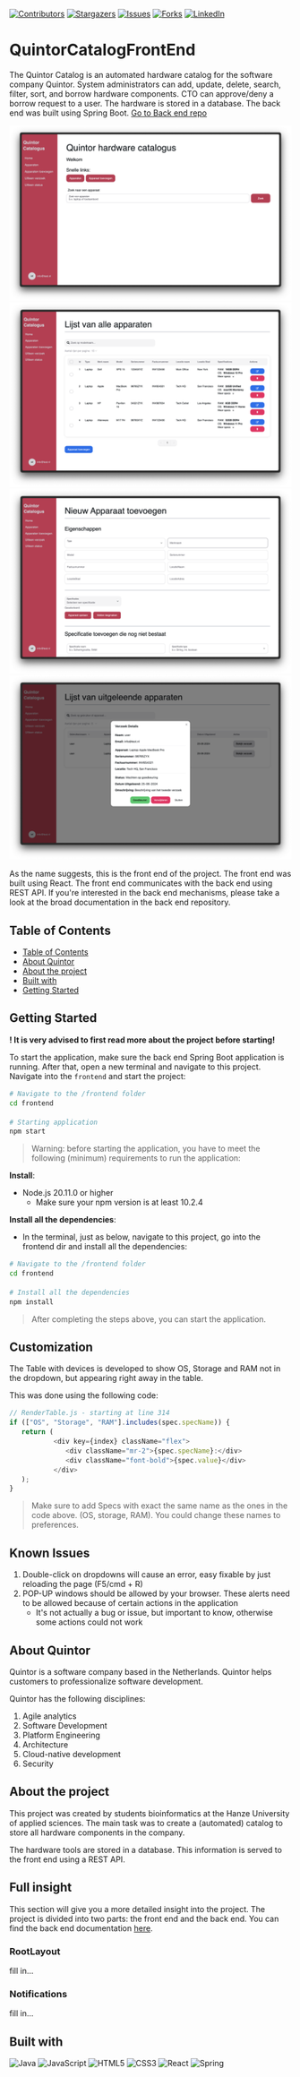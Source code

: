 [![Contributors][contributors-shield]][contributors-url]
[![Stargazers][stars-shield]][stars-url]
[![Issues][issues-shield]][issues-url]
[![Forks][forks-shield]][forks-url]
[![LinkedIn][linkedin-shield]][linkedin-url]

# QuintorCatalogFrontEnd

The Quintor Catalog is an automated hardware catalog for the software company Quintor. System administrators can add, update, delete, search, filter, sort, and borrow hardware components.
CTO can approve/deny a borrow request to a user. The hardware is stored in a database. The back end was built using Spring Boot. [Go to Back end repo](https://github.com/MarkStreek/QuintorCatalogBackEnd)

![Screenshot1](frontend/public/screenshots/welkom.png)
![Screenshot2](frontend/public/screenshots/lijstvanapparaten.png)
![Screenshot3](frontend/public/screenshots/apparaattoevoegen.png)
![Screenshot4](frontend/public/screenshots/verzoekgoedkeuren.png)

As the name suggests, this is the front end of the project. The front end was built using React. The front end communicates with the back end using REST API.
If you're interested in the back end mechanisms, please take a look at the broad documentation in the back end repository.

## Table of Contents

- [Table of Contents](#table-of-contents)
- [About Quintor](#about-quintor)
- [About the project](#about-the-project)
- [Built with](#built-with)
- [Getting Started](#getting-started)

## Getting Started

**! It is very advised to first read more about the project before starting!**

To start the application, make sure the back end Spring Boot application is running. After that, open a new terminal and navigate to this project. Navigate into the `frontend` and start the project:

```bash
# Navigate to the /frontend folder
cd frontend

# Starting application
npm start
````

> Warning: before starting the application, you have to meet the following (minimum) requirements to run the application:

**Install**:
- Node.js 20.11.0 or higher
  - Make sure your npm version is at least 10.2.4

**Install all the dependencies**:

- In the terminal, just as below, navigate to this project, go into the frontend dir and install all the dependencies:

```bash
# Navigate to the /frontend folder
cd frontend 

# Install all the dependencies
npm install
````

> After completing the steps above, you can start the application.

## Customization

The Table with devices is developed to show OS, Storage and RAM not in the dropdown, but appearing right away in the table.

This was done using the following code:

```javascript
// RenderTable.js - starting at line 314
if (["OS", "Storage", "RAM"].includes(spec.specName)) {
   return (
           <div key={index} className="flex">
              <div className="mr-2">{spec.specName}:</div>
              <div className="font-bold">{spec.value}</div>
           </div>
   );
}
```

> Make sure to add Specs with exact the same name as the ones in the code above. (OS, storage, RAM). You could change these names to preferences.

## Known Issues

1. Double-click on dropdowns will cause an error, easy fixable by just reloading the page (F5/cmd + R)
2. POP-UP windows should be allowed by your browser. These alerts need to be allowed because of certain actions in the application
    - It's not actually a bug or issue, but important to know, otherwise some actions could not work

## About Quintor

Quintor is a software company based in the Netherlands. Quintor helps customers to professionalize software development.

Quintor has the following disciplines:

1. Agile analytics
2. Software Development
3. Platform Engineering
4. Architecture
5. Cloud-native development
6. Security

## About the project

This project was created by students bioinformatics at the Hanze University of applied sciences. The main task was to create a (automated) catalog to store all hardware components in the company.

The hardware tools are stored in a database. This information is served to the front end using a REST API.

## Full insight

This section will give you a more detailed insight into the project. The project is divided into two parts: the front end and the back end. You can find the back end documentation [here](https://github.com/MarkStreek/QuintorCatalogBackEnd/wiki).

### RootLayout

fill in...

### Notifications

fill in...

## Built with

![Java](https://img.shields.io/badge/java-%23ED8B00.svg?style=for-the-badge&logo=openjdk&logoColor=white)
![JavaScript](https://img.shields.io/badge/javascript-%23323330.svg?style=for-the-badge&logo=javascript&logoColor=%23F7DF1E)
![HTML5](https://img.shields.io/badge/html5-%23E34F26.svg?style=for-the-badge&logo=html5&logoColor=white)
![CSS3](https://img.shields.io/badge/css3-%231572B6.svg?style=for-the-badge&logo=css3&logoColor=white)
![React](https://img.shields.io/badge/react-%2320232a.svg?style=for-the-badge&logo=react&logoColor=%2361DAFB)
![Spring](https://img.shields.io/badge/spring-%236DB33F.svg?style=for-the-badge&logo=spring&logoColor=white)


<!-- Markdown Links -->
[contributors-shield]: https://img.shields.io/github/contributors/MarkStreek/QuintorCatalogFrontEnd.svg?style=for-the-badge
[contributors-url]: https://github.com/MarkStreek/QuintorCatalogFrontEnd/graphs/contributors
[stars-shield]: https://img.shields.io/github/stars/MarkStreek/QuintorCatalogFrontEnd.svg?style=for-the-badge
[stars-url]: https://github.com/MarkStreek/QuintorCatalogFrontEnd/stargazers
[issues-shield]: https://img.shields.io/github/issues/MarkStreek/QuintorCatalogFrontEnd.svg?style=for-the-badge
[issues-url]: https://github.com/MarkStreek/QuintorCatalogFrontEnd/issues
[linkedin-shield]: https://img.shields.io/badge/-LinkedIn-black.svg?style=for-the-badge&logo=linkedin&colorB=555
[linkedin-url]: https://www.linkedin.com/company/quintor/
[forks-shield]: https://img.shields.io/github/forks/MarkStreek/QuintorCatalogFrontEnd.svg?style=for-the-badge
[forks-url]: https://github.com/MarkStreek/QuintorCatalogFrontEnd/network/members
